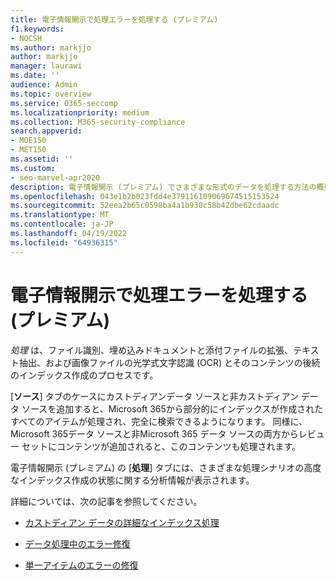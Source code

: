 ```yaml
---
title: 電子情報開示で処理エラーを処理する (プレミアム)
f1.keywords:
- NOCSH
ms.author: markjjo
author: markjjo
manager: laurawi
ms.date: ''
audience: Admin
ms.topic: overview
ms.service: O365-seccomp
ms.localizationpriority: medium
ms.collection: M365-security-compliance
search.appverid:
- MOE150
- MET150
ms.assetid: ''
ms.custom:
- seo-marvel-apr2020
description: 電子情報開示 (プレミアム) でさまざまな形式のデータを処理する方法の概要。
ms.openlocfilehash: 043e1b2b023fdd4e379116109069674515153524
ms.sourcegitcommit: 52eea2b65c0598ba4a1b930c58b42dbe62cdaadc
ms.translationtype: MT
ms.contentlocale: ja-JP
ms.lasthandoff: 04/19/2022
ms.locfileid: "64936315"
---
```

# <a name="work-with-processing-errors-in-ediscovery-premium"></a>電子情報開示で処理エラーを処理する (プレミアム)

*処理* は、ファイル識別、埋め込みドキュメントと添付ファイルの拡張、テキスト抽出、および画像ファイルの光学式文字認識 (OCR) とそのコンテンツの後続のインデックス作成のプロセスです。  

[**ソース**] タブのケースにカストディアンデータ ソースと非カストディアン データ ソースを追加すると、Microsoft 365から部分的にインデックスが作成されたすべてのアイテムが処理され、完全に検索できるようになります。 同様に、Microsoft 365データ ソースと非Microsoft 365 データ ソースの両方からレビュー セットにコンテンツが追加されると、このコンテンツも処理されます。

電子情報開示 (プレミアム) の [**処理**] タブには、さまざまな処理シナリオの高度なインデックス作成の状態に関する分析情報が表示されます。

詳細については、次の記事を参照してください。

- [カストディアン データの詳細なインデックス処理](indexing-custodian-data.md)

- [データ処理中のエラー修復](error-remediation-when-processing-data-in-advanced-ediscovery.md)

- [単一アイテムのエラーの修復](single-item-error-remediation.md)

